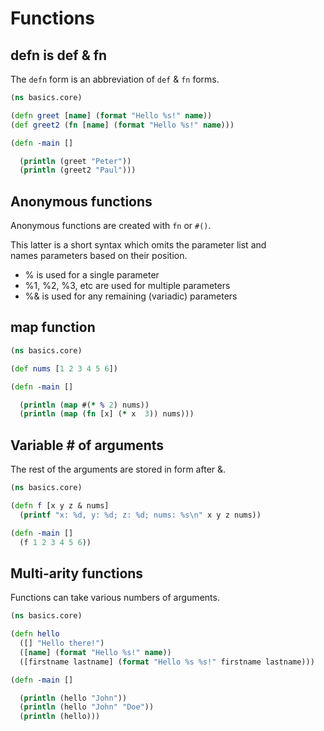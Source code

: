 # Functions


## defn is def & fn

The `defn` form is an abbreviation of `def` & `fn` forms.  

```clojure
(ns basics.core)

(defn greet [name] (format "Hello %s!" name))
(def greet2 (fn [name] (format "Hello %s!" name)))

(defn -main []

  (println (greet "Peter"))
  (println (greet2 "Paul")))
```

## Anonymous functions

Anonymous functions are created with `fn` or `#()`.

This latter is a short syntax which omits the parameter list and  
names parameters based on their position.  

- % is used for a single parameter
- %1, %2, %3, etc are used for multiple parameters
- %& is used for any remaining (variadic) parameters

## map function

```clojure
(ns basics.core)

(def nums [1 2 3 4 5 6])

(defn -main []

  (println (map #(* % 2) nums))
  (println (map (fn [x] (* x  3)) nums)))
```

## Variable # of arguments

The rest of the arguments are stored in form after &.

```clojure
(ns basics.core)

(defn f [x y z & nums]
  (printf "x: %d, y: %d; z: %d; nums: %s\n" x y z nums))

(defn -main []
  (f 1 2 3 4 5 6))
```

## Multi-arity functions

Functions can take various numbers of arguments.

```clojure
(ns basics.core)

(defn hello
  ([] "Hello there!")
  ([name] (format "Hello %s!" name))
  ([firstname lastname] (format "Hello %s %s!" firstname lastname)))

(defn -main []

  (println (hello "John"))
  (println (hello "John" "Doe"))
  (println (hello)))
```
